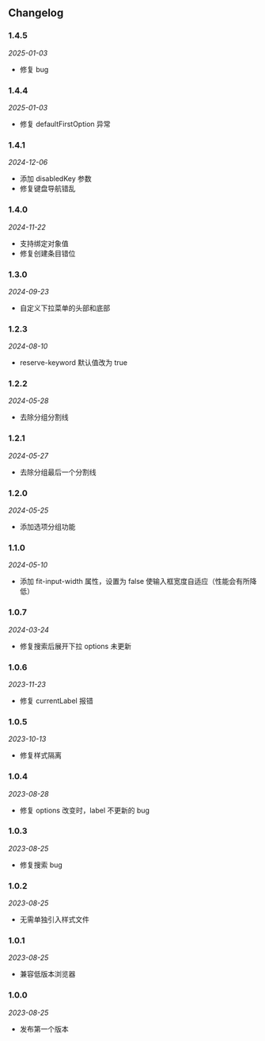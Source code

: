 ## Changelog

### 1.4.5

_2025-01-03_

- 修复 bug

### 1.4.4

_2025-01-03_

- 修复 defaultFirstOption 异常

### 1.4.1

_2024-12-06_

- 添加 disabledKey 参数
- 修复键盘导航错乱

### 1.4.0

_2024-11-22_

- 支持绑定对象值
- 修复创建条目错位

### 1.3.0

_2024-09-23_

- 自定义下拉菜单的头部和底部

### 1.2.3

_2024-08-10_

- reserve-keyword 默认值改为 true

### 1.2.2

_2024-05-28_

- 去除分组分割线

### 1.2.1

_2024-05-27_

- 去除分组最后一个分割线

### 1.2.0

_2024-05-25_

- 添加选项分组功能

### 1.1.0

_2024-05-10_

- 添加 fit-input-width 属性，设置为 false 使输入框宽度自适应（性能会有所降低）

### 1.0.7

_2024-03-24_

- 修复搜索后展开下拉 options 未更新

### 1.0.6

_2023-11-23_

- 修复 currentLabel 报错

### 1.0.5

_2023-10-13_

- 修复样式隔离

### 1.0.4

_2023-08-28_

- 修复 options 改变时，label 不更新的 bug

### 1.0.3

_2023-08-25_

- 修复搜索 bug

### 1.0.2

_2023-08-25_

- 无需单独引入样式文件

### 1.0.1

_2023-08-25_

- 兼容低版本浏览器

### 1.0.0

_2023-08-25_

- 发布第一个版本
